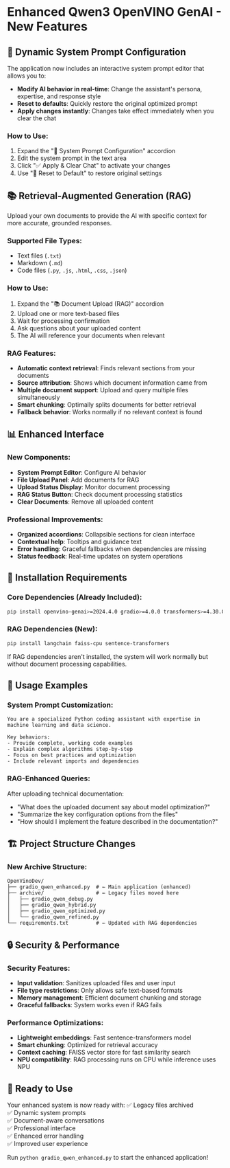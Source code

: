 # Enhanced Qwen3 OpenVINO GenAI - New Features

## 🎯 Dynamic System Prompt Configuration

The application now includes an interactive system prompt editor that allows you to:

- **Modify AI behavior in real-time**: Change the assistant's persona, expertise, and response style
- **Reset to defaults**: Quickly restore the original optimized prompt
- **Apply changes instantly**: Changes take effect immediately when you clear the chat

### How to Use:
1. Expand the "🎯 System Prompt Configuration" accordion
2. Edit the system prompt in the text area
3. Click "✅ Apply & Clear Chat" to activate your changes
4. Use "🔄 Reset to Default" to restore original settings

## 📚 Retrieval-Augmented Generation (RAG)

Upload your own documents to provide the AI with specific context for more accurate, grounded responses.

### Supported File Types:
- Text files (`.txt`)
- Markdown (`.md`) 
- Code files (`.py`, `.js`, `.html`, `.css`, `.json`)

### How to Use:
1. Expand the "📚 Document Upload (RAG)" accordion
2. Upload one or more text-based files
3. Wait for processing confirmation
4. Ask questions about your uploaded content
5. The AI will reference your documents when relevant

### RAG Features:
- **Automatic context retrieval**: Finds relevant sections from your documents
- **Source attribution**: Shows which document information came from
- **Multiple document support**: Upload and query multiple files simultaneously
- **Smart chunking**: Optimally splits documents for better retrieval
- **Fallback behavior**: Works normally if no relevant context is found

## 📊 Enhanced Interface

### New Components:
- **System Prompt Editor**: Configure AI behavior
- **File Upload Panel**: Add documents for RAG
- **Upload Status Display**: Monitor document processing
- **RAG Status Button**: Check document processing statistics
- **Clear Documents**: Remove all uploaded content

### Professional Improvements:
- **Organized accordions**: Collapsible sections for clean interface
- **Contextual help**: Tooltips and guidance text
- **Error handling**: Graceful fallbacks when dependencies are missing
- **Status feedback**: Real-time updates on system operations

## 🔧 Installation Requirements

### Core Dependencies (Already Included):
```bash
pip install openvino-genai>=2024.4.0 gradio>=4.0.0 transformers>=4.30.0
```

### RAG Dependencies (New):
```bash
pip install langchain faiss-cpu sentence-transformers
```

If RAG dependencies aren't installed, the system will work normally but without document processing capabilities.

## 🚀 Usage Examples

### System Prompt Customization:
```
You are a specialized Python coding assistant with expertise in machine learning and data science. 

Key behaviors:
- Provide complete, working code examples
- Explain complex algorithms step-by-step
- Focus on best practices and optimization
- Include relevant imports and dependencies
```

### RAG-Enhanced Queries:
After uploading technical documentation:
- "What does the uploaded document say about model optimization?"
- "Summarize the key configuration options from the files"
- "How should I implement the feature described in the documentation?"

## 🏗️ Project Structure Changes

### New Archive Structure:
```
OpenVinoDev/
├── gradio_qwen_enhanced.py  # ← Main application (enhanced)
├── archive/                 # ← Legacy files moved here
│   ├── gradio_qwen_debug.py
│   ├── gradio_qwen_hybrid.py
│   ├── gradio_qwen_optimized.py
│   └── gradio_qwen_refined.py
└── requirements.txt         # ← Updated with RAG dependencies
```

## 🔒 Security & Performance

### Security Features:
- **Input validation**: Sanitizes uploaded files and user input
- **File type restrictions**: Only allows safe text-based formats
- **Memory management**: Efficient document chunking and storage
- **Graceful fallbacks**: System works even if RAG fails

### Performance Optimizations:
- **Lightweight embeddings**: Fast sentence-transformers model
- **Smart chunking**: Optimized for retrieval accuracy
- **Context caching**: FAISS vector store for fast similarity search
- **NPU compatibility**: RAG processing runs on CPU while inference uses NPU

## 🎊 Ready to Use

Your enhanced system is now ready with:
✅ Legacy files archived  
✅ Dynamic system prompts  
✅ Document-aware conversations  
✅ Professional interface  
✅ Enhanced error handling  
✅ Improved user experience

Run `python gradio_qwen_enhanced.py` to start the enhanced application!